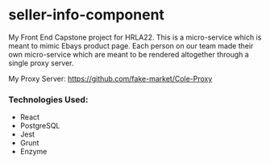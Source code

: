 # seller-info-component

My Front End Capstone project for HRLA22. This is a micro-service which is meant to mimic Ebays product page. Each person on our team made their own micro-service which are meant to be rendered altogether through a single proxy server.

My Proxy Server: https://github.com/fake-market/Cole-Proxy

### Technologies Used:

- React
- PostgreSQL
- Jest
- Grunt
- Enzyme
